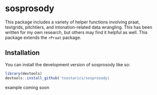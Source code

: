 
<!-- README.md is generated from README.Rmd. Please edit that file -->

# sosprosody

This package includes a variety of helper functions involving praat,
textgrids, pitchtiers, and intonation-related data wrangling. This has
been written for my own research, but others may find it helpful as
well. This package extends the `rPraat` package.

## Installation

You can install the development version of sosprosody like so:

``` r
library(devtools)
devtools::install_github('tsostarics/sosprosody)
```

example coming soon
